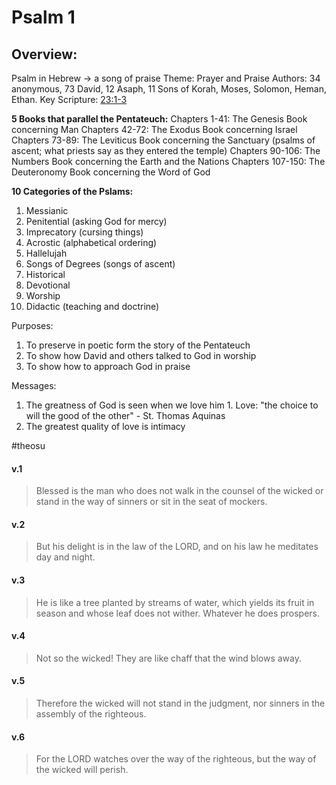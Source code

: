 # Psalm 1

## Overview:
Psalm in Hebrew → a song of praise
Theme: Prayer and Praise
Authors: 34 anonymous, 73 David, 12 Asaph, 11 Sons of Korah, Moses, Solomon, Heman, Ethan.
Key Scripture: [23:1-3](Psalm23)

**5 Books that parallel the Pentateuch:**
Chapters 1-41: The Genesis Book concerning Man
Chapters 42-72: The Exodus Book concerning Israel
Chapters 73-89: The Leviticus Book concerning the Sanctuary (psalms of ascent; what priests say as they entered the temple)
Chapters 90-106: The Numbers Book concerning the Earth and the Nations
Chapters 107-150: The Deuteronomy Book concerning the Word of God

**10 Categories of the Pslams:**
1. Messianic
2. Penitential (asking God for mercy)
3. Imprecatory (cursing things)
4. Acrostic (alphabetical ordering)
5. Hallelujah
6. Songs of Degrees (songs of ascent)
7. Historical
8. Devotional
9. Worship
10. Didactic (teaching and doctrine)

Purposes:
1. To preserve in poetic form the story of the Pentateuch
2. To show how David and others talked to God in worship
3. To show how to approach God in praise

Messages:
1. The greatness of God is seen when we love him
		1. Love: "the choice to will the good of the other" - St. Thomas Aquinas
2. The greatest quality of love is intimacy

#theosu 

#### v.1
>Blessed is the man who does not walk in the counsel of the wicked or stand in the way of sinners or sit in the seat of mockers.

#### v.2
>But his delight is in the law of the LORD, and on his law he meditates day and night.

#### v.3
>He is like a tree planted by streams of water, which yields its fruit in season and whose leaf does not wither. Whatever he does prospers.

#### v.4
>Not so the wicked! They are like chaff that the wind blows away.

#### v.5
>Therefore the wicked will not stand in the judgment, nor sinners in the assembly of the righteous.

#### v.6
>For the LORD watches over the way of the righteous, but the way of the wicked will perish.
